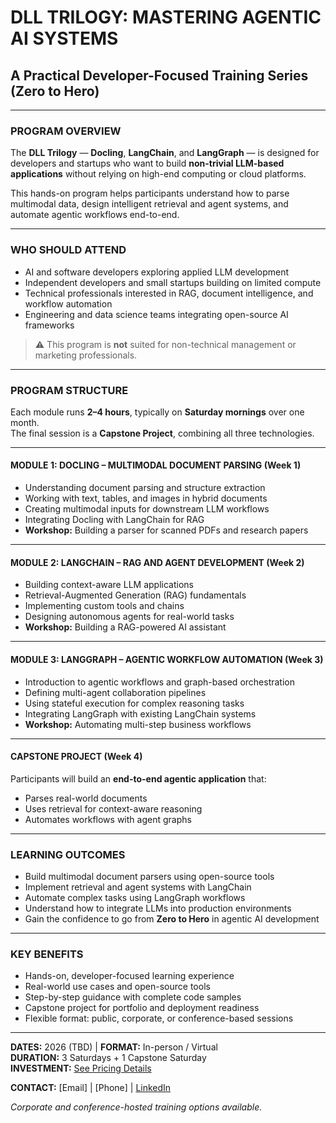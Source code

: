 # **DLL TRILOGY: MASTERING AGENTIC AI SYSTEMS**

## **A Practical Developer-Focused Training Series (Zero to Hero)**

---

### **PROGRAM OVERVIEW**
The **DLL Trilogy** — **Docling**, **LangChain**, and **LangGraph** — is designed for developers and startups who want to build **non-trivial LLM-based applications** without relying on high-end computing or cloud platforms.

This hands-on program helps participants understand how to parse multimodal data, design intelligent retrieval and agent systems, and automate agentic workflows end-to-end.  

---

### **WHO SHOULD ATTEND**
- AI and software developers exploring applied LLM development  
- Independent developers and small startups building on limited compute  
- Technical professionals interested in RAG, document intelligence, and workflow automation  
- Engineering and data science teams integrating open-source AI frameworks  

> ⚠️ This program is **not** suited for non-technical management or marketing professionals.

---

### **PROGRAM STRUCTURE**  
Each module runs **2–4 hours**, typically on **Saturday mornings** over one month.  
The final session is a **Capstone Project**, combining all three technologies.  

---

#### **MODULE 1: DOCLING – MULTIMODAL DOCUMENT PARSING (Week 1)**
- Understanding document parsing and structure extraction  
- Working with text, tables, and images in hybrid documents  
- Creating multimodal inputs for downstream LLM workflows  
- Integrating Docling with LangChain for RAG  
- **Workshop:** Building a parser for scanned PDFs and research papers  

---

#### **MODULE 2: LANGCHAIN – RAG AND AGENT DEVELOPMENT (Week 2)**
- Building context-aware LLM applications  
- Retrieval-Augmented Generation (RAG) fundamentals  
- Implementing custom tools and chains  
- Designing autonomous agents for real-world tasks  
- **Workshop:** Building a RAG-powered AI assistant  

---

#### **MODULE 3: LANGGRAPH – AGENTIC WORKFLOW AUTOMATION (Week 3)**
- Introduction to agentic workflows and graph-based orchestration  
- Defining multi-agent collaboration pipelines  
- Using stateful execution for complex reasoning tasks  
- Integrating LangGraph with existing LangChain systems  
- **Workshop:** Automating multi-step business workflows  

---

#### **CAPSTONE PROJECT (Week 4)**
Participants will build an **end-to-end agentic application** that:
- Parses real-world documents  
- Uses retrieval for context-aware reasoning  
- Automates workflows with agent graphs  

---

### **LEARNING OUTCOMES**
- Build multimodal document parsers using open-source tools  
- Implement retrieval and agent systems with LangChain  
- Automate complex tasks using LangGraph workflows  
- Understand how to integrate LLMs into production environments  
- Gain the confidence to go from **Zero to Hero** in agentic AI development  

---

### **KEY BENEFITS**
- Hands-on, developer-focused learning experience  
- Real-world use cases and open-source tools  
- Step-by-step guidance with complete code samples  
- Capstone project for portfolio and deployment readiness  
- Flexible format: public, corporate, or conference-based sessions  

---

**DATES:** 2026 (TBD) | **FORMAT:** In-person / Virtual  
**DURATION:** 3 Saturdays + 1 Capstone Saturday  
**INVESTMENT:** [See Pricing Details](https://github.com/yogeshhk/yogeshhk/blob/master/domains/Notes_AITraining.md)  

**CONTACT:** [Email] | [Phone] | [LinkedIn](https://linkedin.com/in/yogeshhk)  

*Corporate and conference-hosted training options available.*  



